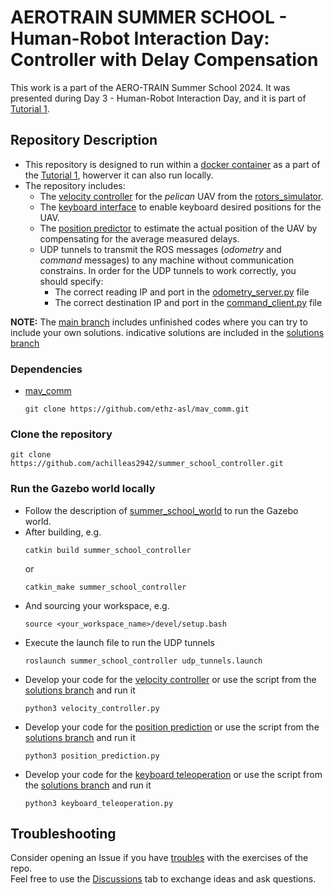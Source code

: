 # AEROTRAIN SUMMER SCHOOL - Human-Robot Interaction Day: Controller with Delay Compensation
This work is a part of the AERO-TRAIN Summer School 2024. It was presented during Day 3 - Human-Robot Interaction Day, and it is part of [Tutorial 1](https://github.com/AERO-TRAIN/exercises_summer_school_hri_day/tree/main).

## Repository Description
- This repository is designed to run within a [docker container](https://github.com/achilleas2942/summer_school_controller/tree/main/docker) as a part of the [Tutorial 1](https://github.com/AERO-TRAIN/exercises_summer_school_hri_day/tree/main), howerver it can also run locally.
- The repository includes:
  - The [velocity controller](https://github.com/achilleas2942/summer_school_controller/blob/main/src/velocity_controller.py) for the _pelican_ UAV from the [rotors_simulator](https://github.com/ethz-asl/rotors_simulator).
  - The [keyboard interface](https://github.com/achilleas2942/summer_school_controller/blob/main/src/keyboard_teleoperation.py) to enable keyboard desired positions for the UAV.
  - The [position predictor](https://github.com/achilleas2942/summer_school_controller/blob/main/src/position_prediction.py) to estimate the actual position of the UAV by compensating for the average measured delays.
  - UDP tunnels to transmit the ROS messages (_odometry_ and _command_ messages) to any machine without communication constrains. In order for the UDP tunnels to work correctly, you should specify:
    - The correct reading IP and port in the [odometry_server.py](https://github.com/achilleas2942/summer_school_controller/blob/main/src/odometry_server.py) file
    - The correct destination IP and port in the [command_client.py](https://github.com/achilleas2942/summer_school_controller/blob/main/src/command_client.py) file
   
**NOTE:** The [main branch](https://github.com/achilleas2942/summer_school_controller/tree/main) includes unfinished codes where you can try to include your own solutions. indicative solutions are included in the [solutions branch](https://github.com/achilleas2942/summer_school_controller/tree/solutions)

### Dependencies
- [mav_comm](https://github.com/ethz-asl/mav_comm)
  ```
  git clone https://github.com/ethz-asl/mav_comm.git
  ```
  
### Clone the repository
  ```
  git clone https://github.com/achilleas2942/summer_school_controller.git
  ```
    
### Run the Gazebo world locally
- Follow the description of [summer_school_world](https://github.com/achilleas2942/summer_school_world) to run the Gazebo world.
- After building, e.g.
  ```
  catkin build summer_school_controller
  ```
  or
  ```
  catkin_make summer_school_controller
  ```
- And sourcing your workspace, e.g.
  ```
  source <your_workspace_name>/devel/setup.bash
  ```
- Execute the launch file to run the UDP tunnels
  ```
  roslaunch summer_school_controller udp_tunnels.launch
  ```
- Develop your code for the [velocity controller](https://github.com/achilleas2942/summer_school_controller/blob/main/src/velocity_controller.py) or use the script from the [solutions branch](https://github.com/achilleas2942/summer_school_controller/blob/solutions/src/velocity_controller.py) and run it
  ```
  python3 velocity_controller.py
  ```
- Develop your code for the [position prediction](https://github.com/achilleas2942/summer_school_controller/blob/main/src/position_prediction.py) or use the script from the [solutions branch](https://github.com/achilleas2942/summer_school_controller/blob/solutions/src/position_prediction.py) and run it
  ```
  python3 position_prediction.py
  ```
- Develop your code for the [keyboard teleoperation](https://github.com/achilleas2942/summer_school_controller/blob/main/src/keyboard_teleoperation.py) or use the script from the [solutions branch](https://github.com/achilleas2942/summer_school_controller/blob/solutions/src/keyboard_teleoperation.py) and run it
  ```
  python3 keyboard_teleoperation.py
  ```

## Troubleshooting
Consider opening an Issue if you have [troubles](https://github.com/achilleas2942/summer_school_controller/issues) with the exercises of the repo.\
Feel free to use the [Discussions](https://github.com/achilleas2942/summer_school_controller/discussions) tab to exchange ideas and ask questions.
